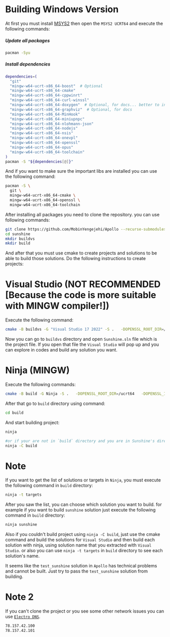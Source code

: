 # Building Windows Version
At first you must install [MSYS2](https://www.msys2.org) then open the `MSYS2 UCRT64` and execute the following commands:

##### Update all packages
```bash
pacman -Syu
```

##### Install dependencies
```bash
dependencies=(
  "git"
  "mingw-w64-ucrt-x86_64-boost"  # Optional
  "mingw-w64-ucrt-x86_64-cmake"
  "mingw-w64-ucrt-x86_64-cppwinrt"
  "mingw-w64-ucrt-x86_64-curl-winssl"
  "mingw-w64-ucrt-x86_64-doxygen"  # Optional, for docs... better to install official Doxygen
  "mingw-w64-ucrt-x86_64-graphviz"  # Optional, for docs
  "mingw-w64-ucrt-x86_64-MinHook"
  "mingw-w64-ucrt-x86_64-miniupnpc"
  "mingw-w64-ucrt-x86_64-nlohmann-json"
  "mingw-w64-ucrt-x86_64-nodejs"
  "mingw-w64-ucrt-x86_64-nsis"
  "mingw-w64-ucrt-x86_64-onevpl"
  "mingw-w64-ucrt-x86_64-openssl"
  "mingw-w64-ucrt-x86_64-opus"
  "mingw-w64-ucrt-x86_64-toolchain"
)
pacman -S "${dependencies[@]}"
```

And if you want to make sure the important libs are installed you can use the following command:

```bash
pacman -S \
  git \
  mingw-w64-ucrt-x86_64-cmake \
  mingw-w64-ucrt-x86_64-openssl \
  mingw-w64-ucrt-x86_64-toolchain
```

After installing all packages you need to clone the repository.
you can use following commands:

```bash
git clone https://github.com/MobinYengejehi/Apollo --recurse-submodules
cd sunshine
mkdir buildvs
mkdir build
```

And after that you must use cmake to create projects and solutions to be able to build those solutions. Do the following instructions to create projects:

# Visual Studio (NOT RECOMMENDED [Because the code is more suitable with MINGW compiler!])
Execute the following command:

```bash
cmake -B buildvs -G "Visual Studio 17 2022" -S .   -DOPENSSL_ROOT_DIR=/ucrt64   -DOPENSSL_INCLUDE_DIR=/ucrt64/include   -DOPENSSL_CRYPTO_LIBRARY=/ucrt64/lib/libcrypto.dll.a   -DOPENSSL_SSL_LIBRARY=/ucrt64/lib/libssl.dll.a
```

Now you can go to `buildvs` directory and open `Sunshine.sln` file which is the project file. If you open that file the `Visual Studio` will pop up and you can explore in codes and build any solution you want.

# Ninja (MINGW)
Execute the following commands:

```bash
cmake -B build -G Ninja -S .   -DOPENSSL_ROOT_DIR=/ucrt64   -DOPENSSL_INCLUDE_DIR=/ucrt64/include   -DOPENSSL_CRYPTO_LIBRARY=/ucrt64/lib/libcrypto.dll.a   -DOPENSSL_SSL_LIBRARY=/ucrt64/lib/libssl.dll.a
```

After that go to `build` directory using command:

```bash
cd build
```

And start building project:

```bash
ninja

#or if your are not in `build` directory and you are in Sunshine's directory:
ninja -C build
```

# Note
If you want to get the list of solutions or targets in `Ninja`, you must execute the following command in `build` directory:

```bash
ninja -t targets 
```

After you saw the list, you can choose which solution you want to build. for example if you want to build `sunshine` solution just execute the following command in `build` directory:

```bash
ninja sunshine
```

Also if you couldn't build project using `ninja -C build`, just use the cmake command and build the solutions for `Visual Studio` and then build each solution with ninja, using solution name that you extracted with `Visual Studio`. or also you can use `ninja -t targets` in `build` directory to see each solution's name.

It seems like the `test_sunshine` solution in `Apollo` has technical problems and cannot be built. Just try to pass the `test_sunshine` solution from building.

# Note 2
If you can't clone the project or you see some other network issues you can use [`Electro DNS`](https://electrotm.org/).

```bash
78.157.42.100
78.157.42.101
```